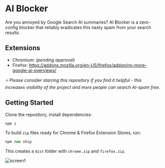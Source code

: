 # AI Blocker

Are you annoyed by Google Search AI summaries? AI Blocker is a zero-config blocker that reliably eradicates this nasty spam from your search results.

## Extensions

- Chromium: _(pending approval)_
- Firefox: https://addons.mozilla.org/en-US/firefox/addon/no-more-google-ai-overviews/

_⭐ Please consider starring this repository if you find it helpful - this increases visibility of the project and more people can search AI-spam free._

## Getting Started

Clone the repository, install dependencies:
```ps
npm i
```

To build `zip` files ready for Chrome & Firefox Extension Stores, run:
```ps
npm run ship
```

This creates a `dist` folder with `chrome.zip` and `firefox.zip`.

![screen1](https://github.com/user-attachments/assets/d2e8edb6-9b45-4593-999e-445295c4e9c6)
